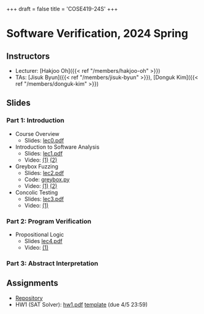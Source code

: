 +++
draft = false
title = 'COSE419-24S'
+++

# Software Verification, 2024 Spring

## Instructors 

- Lecturer: [Hakjoo Oh]({{< ref "/members/hakjoo-oh" >}})
- TAs: [Jisuk Byun]({{< ref "/members/jisuk-byun" >}}), [Donguk Kim]({{< ref "/members/donguk-kim" >}})


## Slides
### Part 1: Introduction 
- Course Overview
    - Slides: [lec0.pdf](./slides/lec0.pdf) 
- Introduction to Software Analysis
    - Slides: [lec1.pdf](./slides/lec1.pdf) 
    - Video: [(1)](https://www.youtube.com/watch?v=AngZAxUIIys) [(2)](https://youtu.be/xZ2yPZ-zWjY)
- Greybox Fuzzing
    - Slides: [lec2.pdf](./slides/lec2.pdf)
    - Code: [greybox.py](./greybox.py)
    - Video: [(1)](https://youtu.be/ErwosOwRuzY) [(2)](https://youtu.be/GOqwSIJLoRw)
- Concolic Testing 
    - Slides: [lec3.pdf](./slides/lec3.pdf) 
    - Video: [(1)](https://youtu.be/b7QWsEf-6nU)

### Part 2: Program Verification
- Propositional Logic
    - Slides [lec4.pdf](./slides/lec4.pdf)
    - Video: [(1)](https://youtu.be/ImigmSCqyUE) 

### Part 3: Abstract Interpretation 

## Assignments

- [Repository](https://github.com/kupl-courses/COSE419-2024/)
- HW1 (SAT Solver): [hw1.pdf](./homework/hw1.pdf) [template](https://github.com/kupl-courses/COSE419-2024/tree/main/hw1) (due 4/5 23:59)

